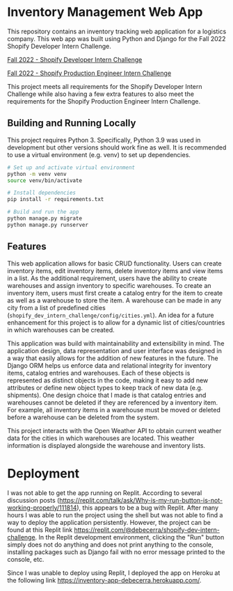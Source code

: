 # Inventory Management Web App

This repository contains an inventory tracking web application for a logistics company. This web app was built using Python and Django for the Fall 2022 Shopify Developer Intern Challenge.

[Fall 2022 - Shopify Developer Intern Challenge](https://docs.google.com/document/d/1PoxpoaJymXmFB3iCMhGL6js-ibht7GO_DkCF2elCySU/edit#heading=h.n7bww7g70ipk)

[Fall 2022 - Shopify Production Engineer Intern Challenge](https://docs.google.com/document/d/1cgmV2DW5mEOxhh5ekyopU4Cef07FNalP7WqAJdgpBuw/edit#heading=h.n7bww7g70ipk)

This project meets all requirements for the Shopify Developer Intern Challenge while also having a few extra features to also meet the requirements for the Shopify Production Engineer Intern Challenge.

## Building and Running Locally

This project requires Python 3. Specifically, Python 3.9 was used in development but other versions should work fine as well. It is recommended to use a virtual environment (e.g. venv) to set up dependencies.

```bash
# Set up and activate virtual environment
python -m venv venv
source venv/bin/activate

# Install dependencies
pip install -r requirements.txt

# Build and run the app
python manage.py migrate
python manage.py runserver
```

## Features
This web application allows for basic CRUD functionality. Users can create inventory items, edit inventory items, delete inventory items and view items in a list. As the additional requirement, users have the ability to create warehouses and assign inventory to specific warehouses. To create an inventory item, users must first create a catalog entry for the item to create as well as a warehouse to store the item. A warehouse can be made in any city from a list of predefined cities (`shopify_dev_intern_challenge/config/cities.yml`). An idea for a future enhancement for this project is to allow for a dynamic list of cities/countries in which warehouses can be created.

This application was build with maintainability and extensibility in mind. The application design, data representation and user interface was designed in a way that easily allows for the addition of new features in the future. The Django ORM helps us enforce data and relational integrity for inventory items, catalog entries and warehouses. Each of these objects is represented as distinct objects in the code, making it easy to add new attributes or define new object types to keep track of new data (e.g. shipments). One design choice that I made is that catalog entries and warehouses cannot be deleted if they are referenced by a inventory item. For example, all inventory items in a warehouse must be moved or deleted before a warehouse can be deleted from the system.

This project interacts with the Open Weather API to obtain current weather data for the cities in which warehouses are located. This weather information is displayed alongside the warehouse and inventory lists. 

# Deployment

I was not able to get the app running on Replit. According to several discussion posts (https://replit.com/talk/ask/Why-is-my-run-button-is-not-working-properly/111814), this appears to be a bug with Replit. After many hours I was able to run the project using the shell but was not able to find a way to deploy the application persistently. However, the project can be found at this Replit link https://replit.com/@debecerra/shopify-dev-intern-challenge. In the Replit development environment, clicking the "Run" button simply does not do anything and does not print anything to the console, installing packages such as Django fail with no error message printed to the console, etc.

Since I was unable to deploy using Replit, I deployed the app on Heroku at the following link https://inventory-app-debecerra.herokuapp.com/.